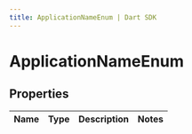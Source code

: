 ```yaml
---
title: ApplicationNameEnum | Dart SDK
---
```


# ApplicationNameEnum

## Properties
Name | Type | Description | Notes
------------ | ------------- | ------------- | -------------


